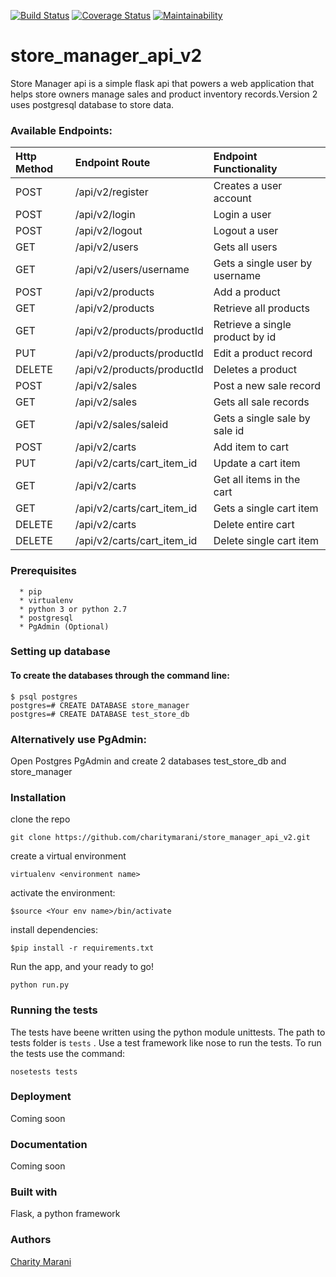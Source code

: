 
[![Build Status](https://travis-ci.org/charitymarani/store_manager_api_v2.svg?branch=Develop)](https://travis-ci.org/charitymarani/store_manager_api_v2)
[![Coverage Status](https://coveralls.io/repos/github/charitymarani/store_manager_api_v2/badge.svg?branch=Develop)](https://coveralls.io/github/charitymarani/store_manager_api_v2?branch=Develop)
[![Maintainability](https://api.codeclimate.com/v1/badges/bf31b1530f6eec756f65/maintainability)](https://codeclimate.com/github/charitymarani/store_manager_api_v2/maintainability)

# store_manager_api_v2
Store Manager api is a simple flask api that powers  a web application that helps store owners manage sales and product inventory records.Version 2 uses postgresql database to store data.

### Available Endpoints:
| Http Method | Endpoint Route | Endpoint Functionality |
| :---         |     :---       |          :--- |
| POST   | /api/v2/register     | Creates a user account    |
| POST     | /api/v2/login        | Login a user      |
| POST     | /api/v2/logout       | Logout a user      |
| GET     | /api/v2/users        | Gets all users     |
| GET     | /api/v2/users/username       |Gets a single user by username       |
| POST     | /api/v2/products        | Add a product      |
| GET     | /api/v2/products       | Retrieve all products     |
| GET     | /api/v2/products/productId       | Retrieve a single product by id     |
| PUT    | /api/v2/products/productId       | Edit a  product record    |
| DELETE     | /api/v2/products/productId       | Deletes a product    |
| POST     | /api/v2/sales        | Post a new sale record     |
| GET     | /api/v2/sales        | Gets all sale records     |
| GET     | /api/v2/sales/saleid       |Gets a single sale by sale id       |
| POST     | /api/v2/carts      |Add item to cart       |
| PUT    | /api/v2/carts/cart_item_id       |Update a cart item      |
| GET     | /api/v2/carts      |Get all items in the cart       |
| GET     | /api/v2/carts/cart_item_id       |Gets a single cart item      |
| DELETE    | /api/v2/carts       |Delete entire cart      |
| DELETE    | /api/v2/carts/cart_item_id      |Delete single cart item      |




### Prerequisites
```
  * pip
  * virtualenv
  * python 3 or python 2.7
  * postgresql
  * PgAdmin (Optional)
```
### Setting up database
#### To create the databases through the command line:
  ```
  $ psql postgres
  postgres=# CREATE DATABASE store_manager
  postgres=# CREATE DATABASE test_store_db
  
  ```
 ### Alternatively use PgAdmin:
  Open Postgres PgAdmin and create 2 databases test_store_db and store_manager
### Installation
clone the repo

``` 
git clone https://github.com/charitymarani/store_manager_api_v2.git

```

create a virtual environment

```
virtualenv <environment name>

```

activate the environment:

```
$source <Your env name>/bin/activate

```
install dependencies:

```
$pip install -r requirements.txt

```

Run the app, and your ready to go!

```
python run.py

```
### Running the tests
The tests have beene written using the python module unittests. The path to tests folder is `tests` . Use a test framework like nose to run the tests.
To run the tests use the command:

```
nosetests tests

```
### Deployment
Coming soon

### Documentation
Coming soon

### Built with

Flask, a python framework

### Authors
[Charity Marani](https://github.com/charitymarani)